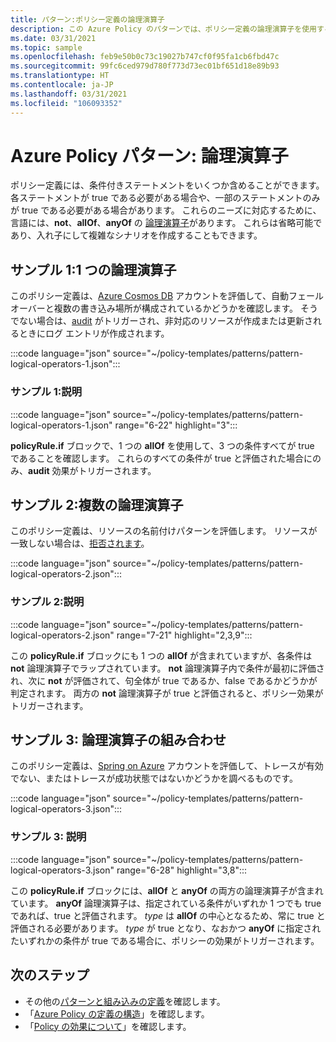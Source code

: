 ```yaml
---
title: パターン:ポリシー定義の論理演算子
description: この Azure Policy のパターンでは、ポリシー定義の論理演算子を使用する方法の例を示します。
ms.date: 03/31/2021
ms.topic: sample
ms.openlocfilehash: feb9e50b0c73c19027b747cf0f95fa1cb6fbd47c
ms.sourcegitcommit: 99fc6ced979d780f773d73ec01bf651d18e89b93
ms.translationtype: HT
ms.contentlocale: ja-JP
ms.lasthandoff: 03/31/2021
ms.locfileid: "106093352"
---
```

# <a name="azure-policy-pattern-logical-operators"></a>Azure Policy パターン: 論理演算子

ポリシー定義には、条件付きステートメントをいくつか含めることができます。 各ステートメントが true である必要がある場合や、一部のステートメントのみが true である必要がある場合があります。 これらのニーズに対応するために、言語には、**not**、**allOf**、**anyOf** の [論理演算子](../concepts/definition-structure.md#logical-operators)があります。 これらは省略可能であり、入れ子にして複雑なシナリオを作成することもできます。

## <a name="sample-1-one-logical-operator"></a>サンプル 1:1 つの論理演算子

このポリシー定義は、[Azure Cosmos DB](../../../cosmos-db/introduction.md) アカウントを評価して、自動フェールオーバーと複数の書き込み場所が構成されているかどうかを確認します。 そうでない場合は、[audit](../concepts/effects.md#audit) がトリガーされ、非対応のリソースが作成または更新されるときにログ エントリが作成されます。

:::code language="json" source="~/policy-templates/patterns/pattern-logical-operators-1.json":::

### <a name="sample-1-explanation"></a>サンプル 1:説明

:::code language="json" source="~/policy-templates/patterns/pattern-logical-operators-1.json" range="6-22" highlight="3":::

**policyRule.if** ブロックで、1 つの **allOf** を使用して、3 つの条件すべてが true であることを確認します。
これらのすべての条件が true と評価された場合にのみ、**audit** 効果がトリガーされます。

## <a name="sample-2-multiple-logical-operators"></a>サンプル 2:複数の論理演算子

このポリシー定義は、リソースの名前付けパターンを評価します。 リソースが一致しない場合は、[拒否されます](../concepts/effects.md#deny)。

:::code language="json" source="~/policy-templates/patterns/pattern-logical-operators-2.json":::

### <a name="sample-2-explanation"></a>サンプル 2:説明

:::code language="json" source="~/policy-templates/patterns/pattern-logical-operators-2.json" range="7-21" highlight="2,3,9":::

この **policyRule.if** ブロックにも 1 つの **allOf** が含まれていますが、各条件は **not** 論理演算子でラップされています。 **not** 論理演算子内で条件が最初に評価され、次に **not** が評価されて、句全体が true であるか、false であるかどうかが判定されます。 両方の **not** 論理演算子が true と評価されると、ポリシー効果がトリガーされます。

## <a name="sample-3-combining-logical-operators"></a>サンプル 3: 論理演算子の組み合わせ

このポリシー定義は、[Spring on Azure](/azure/developer/java/spring-framework) アカウントを評価して、トレースが有効でない、またはトレースが成功状態ではないかどうかを調べるものです。

:::code language="json" source="~/policy-templates/patterns/pattern-logical-operators-3.json":::

### <a name="sample-3-explanation"></a>サンプル 3: 説明

:::code language="json" source="~/policy-templates/patterns/pattern-logical-operators-3.json" range="6-28" highlight="3,8":::

この **policyRule.if** ブロックには、**allOf** と **anyOf** の両方の論理演算子が含まれています。 **anyOf** 論理演算子は、指定されている条件がいずれか 1 つでも true であれば、true と評価されます。 _type_ は **allOf** の中心となるため、常に true と評価される必要があります。 _type_ が true となり、なおかつ **anyOf** に指定されたいずれかの条件が true である場合に、ポリシーの効果がトリガーされます。

## <a name="next-steps"></a>次のステップ

- その他の[パターンと組み込みの定義](./index.md)を確認します。
- 「[Azure Policy の定義の構造](../concepts/definition-structure.md)」を確認します。
- 「[Policy の効果について](../concepts/effects.md)」を確認します。